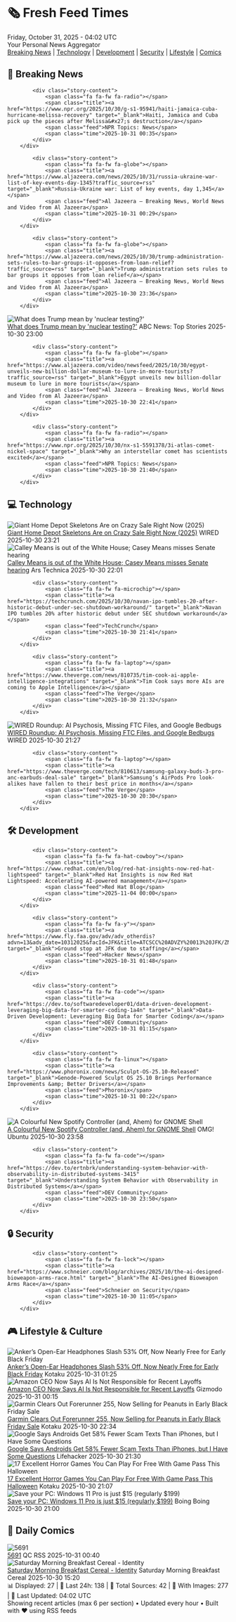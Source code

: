 <!-- Processing 54 RSS feeds at 2025-10-31 04:02:20 UTC -->
<!-- Processing: XKCD -->
<!-- Processing: Saturday Morning Breakfast Cereal -->
<!-- Processing: Penny Arcade -->
<!-- Processing: Poorly Drawn Lines -->
<!-- Processing: Dilbert -->
<!-- Processing: Cyanide & Happiness -->
<!-- Processing: Girl Genius -->
<!-- Processing: Dinosaur Comics -->
<!-- Processing: CNN Top Stories -->
<!-- Processing: CNN Breaking News -->
<!-- Processing: BBC World News -->
<!-- Processing: NPR News -->
<!-- Processing: Reuters World News -->
<!-- Processing: Associated Press Breaking -->
<!-- Processing: Sky News World -->
<!-- Processing: O'Reilly Radar -->
<!-- Processing: Hacker News -->
<!-- Processing: StackOverflow Blog -->
<!-- Processing: Phoronix Linux News -->
<!-- Processing: It's FOSS -->
<!-- Processing: Linux.com -->
<!-- Processing: Red Hat Blog -->
<!-- Processing: GitHub Blog -->
<!-- Processing: DZone -->
<!-- Processing: Coding Horror -->
<!-- Processing: Gizmodo -->
<!-- Processing: Krebs on Security -->
<!-- Generated 1 new posts out of 27 feeds processed -->
<div class="newspaper-header">
    <h1 class="newspaper-title">🗞️ Fresh Feed Times</h1>
    <div class="newspaper-date">Friday, October 31, 2025 - 04:02 UTC</div>
    <div class="newspaper-subtitle">Your Personal News Aggregator</div>
</div>

<div class="newspaper-nav">
    <a href="#breaking">Breaking News</a> |
    <a href="#tech">Technology</a> |
    <a href="#dev">Development</a> |
    <a href="#security">Security</a> |
    <a href="#lifestyle">Lifestyle</a> |
    <a href="#webcomics">Comics</a>
</div>

<div class="news-section breaking-news" id="breaking">
<h2 class="section-header">🚨 Breaking News</h2>
<div class="stories-container">
<div class="story">
            
            <div class="story-content">
                <span class="fa fa-fw fa-radio"></span>
                <span class="title"><a href="https://www.npr.org/2025/10/30/g-s1-95941/haiti-jamaica-cuba-hurricane-melissa-recovery" target="_blank">Haiti, Jamaica and Cuba pick up the pieces after Melissa&#x27;s destruction</a></span>
                <span class="feed">NPR Topics: News</span>
                <span class="time">2025-10-31 00:35</span>
            </div>
        </div>
<div class="story">
            
            <div class="story-content">
                <span class="fa fa-fw fa-globe"></span>
                <span class="title"><a href="https://www.aljazeera.com/news/2025/10/31/russia-ukraine-war-list-of-key-events-day-1345?traffic_source=rss" target="_blank">Russia-Ukraine war: List of key events, day 1,345</a></span>
                <span class="feed">Al Jazeera – Breaking News, World News and Video from Al Jazeera</span>
                <span class="time">2025-10-31 00:29</span>
            </div>
        </div>
<div class="story">
            
            <div class="story-content">
                <span class="fa fa-fw fa-globe"></span>
                <span class="title"><a href="https://www.aljazeera.com/news/2025/10/30/trump-administration-sets-rules-to-bar-groups-it-opposes-from-loan-relief?traffic_source=rss" target="_blank">Trump administration sets rules to bar groups it opposes from loan relief</a></span>
                <span class="feed">Al Jazeera – Breaking News, World News and Video from Al Jazeera</span>
                <span class="time">2025-10-30 23:36</span>
            </div>
        </div>
<div class="story">
            <img src="https://s.abcnews.com/images/US/donald-trump-35-ap-gmh-251029_1761791632517_hpMain_4x3t_384.jpg" alt="What does Trump mean by &#x27;nuclear testing?&#x27;" class="story-image" loading="lazy" onerror="this.style.display='none'">
            <div class="story-content">
                <span class="fa fa-fw fa-tv"></span>
                <span class="title"><a href="https://abcnews.go.com/Politics/trump-nuclear-testing/story?id=127035450" target="_blank">What does Trump mean by &#x27;nuclear testing?&#x27;</a></span>
                <span class="feed">ABC News: Top Stories</span>
                <span class="time">2025-10-30 23:00</span>
            </div>
        </div>
<div class="story">
            
            <div class="story-content">
                <span class="fa fa-fw fa-globe"></span>
                <span class="title"><a href="https://www.aljazeera.com/video/newsfeed/2025/10/30/egypt-unveils-new-billion-dollar-museum-to-lure-in-more-tourists?traffic_source=rss" target="_blank">Egypt unveils new billion-dollar museum to lure in more tourists</a></span>
                <span class="feed">Al Jazeera – Breaking News, World News and Video from Al Jazeera</span>
                <span class="time">2025-10-30 22:41</span>
            </div>
        </div>
<div class="story">
            
            <div class="story-content">
                <span class="fa fa-fw fa-radio"></span>
                <span class="title"><a href="https://www.npr.org/2025/10/30/nx-s1-5591378/3i-atlas-comet-nickel-space" target="_blank">Why an interstellar comet has scientists excited</a></span>
                <span class="feed">NPR Topics: News</span>
                <span class="time">2025-10-30 21:40</span>
            </div>
        </div>
</div>
</div>
<div class="news-section tech-news" id="tech">
<h2 class="section-header">💻 Technology</h2>
<div class="stories-container">
<div class="story">
            <img src="https://media.wired.com/photos/6903ec4aa75196c45161d9e8/master/pass/High%20Tech%20Skelly%20(And%20Its%20Big%20Dog,%20Too)%20Is%2075%25%20Off%20at%20The%20Home%20Depot.png" alt="Giant Home Depot Skeletons Are on Crazy Sale Right Now (2025)" class="story-image" loading="lazy" onerror="this.style.display='none'">
            <div class="story-content">
                <span class="fa fa-fw fa-bolt"></span>
                <span class="title"><a href="https://www.wired.com/story/home-depot-halloween-sale-2025/" target="_blank">Giant Home Depot Skeletons Are on Crazy Sale Right Now (2025)</a></span>
                <span class="feed">WIRED</span>
                <span class="time">2025-10-30 23:21</span>
            </div>
        </div>
<div class="story">
            <img src="https://cdn.arstechnica.net/wp-content/uploads/2025/10/GettyImages-2210915866-500x500.jpg" alt="Calley Means is out of the White House; Casey Means misses Senate hearing" class="story-image" loading="lazy" onerror="this.style.display='none'">
            <div class="story-content">
                <span class="fa fa-fw fa-cog"></span>
                <span class="title"><a href="https://arstechnica.com/health/2025/10/the-means-siblings-darlings-of-maha-both-out-of-the-trump-admin-for-now/" target="_blank">Calley Means is out of the White House; Casey Means misses Senate hearing</a></span>
                <span class="feed">Ars Technica</span>
                <span class="time">2025-10-30 22:01</span>
            </div>
        </div>
<div class="story">
            
            <div class="story-content">
                <span class="fa fa-fw fa-microchip"></span>
                <span class="title"><a href="https://techcrunch.com/2025/10/30/navan-ipo-tumbles-20-after-historic-debut-under-sec-shutdown-workaround/" target="_blank">Navan IPO tumbles 20% after historic debut under SEC shutdown workaround</a></span>
                <span class="feed">TechCrunch</span>
                <span class="time">2025-10-30 21:41</span>
            </div>
        </div>
<div class="story">
            
            <div class="story-content">
                <span class="fa fa-fw fa-laptop"></span>
                <span class="title"><a href="https://www.theverge.com/news/810735/tim-cook-ai-apple-intelligence-integrations" target="_blank">Tim Cook says more AIs are coming to Apple Intelligence</a></span>
                <span class="feed">The Verge</span>
                <span class="time">2025-10-30 21:32</span>
            </div>
        </div>
<div class="story">
            <img src="https://media.wired.com/photos/68fa99670f48aeee5d43d09b/master/pass/Uncanny-Valley-AI-Psychosis-Business-1491212583.jpg" alt="WIRED Roundup: AI Psychosis, Missing FTC Files, and Google Bedbugs" class="story-image" loading="lazy" onerror="this.style.display='none'">
            <div class="story-content">
                <span class="fa fa-fw fa-bolt"></span>
                <span class="title"><a href="https://www.wired.com/story/uncanny-valley-podcast-wired-roundup-ai-psychosis-ftc-files-google-bedbugs/" target="_blank">WIRED Roundup: AI Psychosis, Missing FTC Files, and Google Bedbugs</a></span>
                <span class="feed">WIRED</span>
                <span class="time">2025-10-30 21:27</span>
            </div>
        </div>
<div class="story">
            
            <div class="story-content">
                <span class="fa fa-fw fa-laptop"></span>
                <span class="title"><a href="https://www.theverge.com/tech/810613/samsung-galaxy-buds-3-pro-anc-earbuds-deal-sale" target="_blank">Samsung’s AirPods Pro look-alikes have fallen to their best price in months</a></span>
                <span class="feed">The Verge</span>
                <span class="time">2025-10-30 20:30</span>
            </div>
        </div>
</div>
</div>
<div class="news-section dev-news" id="dev">
<h2 class="section-header">🛠️ Development</h2>
<div class="stories-container">
<div class="story">
            
            <div class="story-content">
                <span class="fa fa-fw fa-hat-cowboy"></span>
                <span class="title"><a href="https://www.redhat.com/en/blog/red-hat-insights-now-red-hat-lightspeed" target="_blank">Red Hat Insights is now Red Hat Lightspeed: Accelerating AI-powered management</a></span>
                <span class="feed">Red Hat Blog</span>
                <span class="time">2025-11-04 00:00</span>
            </div>
        </div>
<div class="story">
            
            <div class="story-content">
                <span class="fa fa-fw fa-y"></span>
                <span class="title"><a href="https://www.fly.faa.gov/adv/adv_otherdis?advn=13&adv_date=10312025&facId=JFK&title=ATCSCC%20ADVZY%20013%20JFK/ZNY%2010/31/2025%20CDM%20GROUND%20STOP&titleDate=10/31/2025" target="_blank">Ground stop at JFK due to staffing</a></span>
                <span class="feed">Hacker News</span>
                <span class="time">2025-10-31 01:48</span>
            </div>
        </div>
<div class="story">
            
            <div class="story-content">
                <span class="fa fa-fw fa-code"></span>
                <span class="title"><a href="https://dev.to/softwaredeveloper01/data-driven-development-leveraging-big-data-for-smarter-coding-1a4n" target="_blank">Data-Driven Development: Leveraging Big Data for Smarter Coding</a></span>
                <span class="feed">DEV Community</span>
                <span class="time">2025-10-31 01:15</span>
            </div>
        </div>
<div class="story">
            
            <div class="story-content">
                <span class="fa fa-fw fa-linux"></span>
                <span class="title"><a href="https://www.phoronix.com/news/Sculpt-OS-25.10-Released" target="_blank">Genode-Powered Sculpt OS 25.10 Brings Performance Improvements &amp; Better Drivers</a></span>
                <span class="feed">Phoronix</span>
                <span class="time">2025-10-31 00:22</span>
            </div>
        </div>
<div class="story">
            <img src="https://i0.wp.com/www.omgubuntu.co.uk/wp-content/uploads/2024/10/spotify-logo.jpg?resize=406%2C232&amp;ssl=1" alt="A Colourful New Spotify Controller (and, Ahem) for GNOME Shell" class="story-image" loading="lazy" onerror="this.style.display='none'">
            <div class="story-content">
                <span class="fa fa-fw fa-ubuntu"></span>
                <span class="title"><a href="https://www.omgubuntu.co.uk/2025/10/gspotify-gnome-extension" target="_blank">A Colourful New Spotify Controller (and, Ahem) for GNOME Shell</a></span>
                <span class="feed">OMG! Ubuntu</span>
                <span class="time">2025-10-30 23:58</span>
            </div>
        </div>
<div class="story">
            
            <div class="story-content">
                <span class="fa fa-fw fa-code"></span>
                <span class="title"><a href="https://dev.to/ertnbrk/understanding-system-behavior-with-observability-in-distributed-systems-3415" target="_blank">Understanding System Behavior with Observability in Distributed Systems</a></span>
                <span class="feed">DEV Community</span>
                <span class="time">2025-10-30 23:50</span>
            </div>
        </div>
</div>
</div>
<div class="news-section security-news" id="security">
<h2 class="section-header">🔒 Security</h2>
<div class="stories-container">
<div class="story">
            
            <div class="story-content">
                <span class="fa fa-fw fa-lock"></span>
                <span class="title"><a href="https://www.schneier.com/blog/archives/2025/10/the-ai-designed-bioweapon-arms-race.html" target="_blank">The AI-Designed Bioweapon Arms Race</a></span>
                <span class="feed">Schneier on Security</span>
                <span class="time">2025-10-30 11:05</span>
            </div>
        </div>
</div>
</div>
<div class="news-section lifestyle-news" id="lifestyle">
<h2 class="section-header">🎮 Lifestyle & Culture</h2>
<div class="stories-container">
<div class="story">
            <img src="https://kotaku.com/app/uploads/2025/10/anker-open-ear-earbuds-1280x853.jpg" alt="Anker’s Open-Ear Headphones Slash 53% Off, Now Nearly Free for Early Black Friday" class="story-image" loading="lazy" onerror="this.style.display='none'">
            <div class="story-content">
                <span class="fa fa-fw fa-gamepad"></span>
                <span class="title"><a href="https://kotaku.com/ankers-open-ear-headphones-slash-53-off-now-nearly-free-for-early-black-friday-2000640322" target="_blank">Anker’s Open-Ear Headphones Slash 53% Off, Now Nearly Free for Early Black Friday</a></span>
                <span class="feed">Kotaku</span>
                <span class="time">2025-10-31 01:25</span>
            </div>
        </div>
<div class="story">
            <img src="https://gizmodo.com/app/uploads/2025/06/GettyImages-2188101054-1280x853.jpg" alt="Amazon CEO Now Says AI Is Not Responsible for Recent Layoffs" class="story-image" loading="lazy" onerror="this.style.display='none'">
            <div class="story-content">
                <span class="fa fa-fw fa-computer"></span>
                <span class="title"><a href="https://gizmodo.com/amazon-ceo-now-says-ai-is-not-responsible-for-recent-layoffs-2000679893" target="_blank">Amazon CEO Now Says AI Is Not Responsible for Recent Layoffs</a></span>
                <span class="feed">Gizmodo</span>
                <span class="time">2025-10-31 00:15</span>
            </div>
        </div>
<div class="story">
            <img src="https://kotaku.com/app/uploads/2025/10/garmin-forerunner-255-watch-1280x853.jpg" alt="Garmin Clears Out Forerunner 255, Now Selling for Peanuts in Early Black Friday Sale" class="story-image" loading="lazy" onerror="this.style.display='none'">
            <div class="story-content">
                <span class="fa fa-fw fa-gamepad"></span>
                <span class="title"><a href="https://kotaku.com/garmin-clears-out-forerunner-255-now-selling-for-peanuts-in-early-black-friday-sale-2000640217" target="_blank">Garmin Clears Out Forerunner 255, Now Selling for Peanuts in Early Black Friday Sale</a></span>
                <span class="feed">Kotaku</span>
                <span class="time">2025-10-30 22:34</span>
            </div>
        </div>
<div class="story">
            <img src="https://lifehacker.com/imagery/articles/01K8VBNSD4JAYP5610157SQ6ZP/hero-image.png" alt="Google Says Androids Get 58% Fewer Scam Texts Than iPhones, but I Have Some Questions" class="story-image" loading="lazy" onerror="this.style.display='none'">
            <div class="story-content">
                <span class="fa fa-fw fa-life-ring"></span>
                <span class="title"><a href="https://lifehacker.com/tech/google-study-claims-android-gets-fewer-scam-texts-than-iphone?utm_medium=RSS" target="_blank">Google Says Androids Get 58% Fewer Scam Texts Than iPhones, but I Have Some Questions</a></span>
                <span class="feed">Lifehacker</span>
                <span class="time">2025-10-30 21:30</span>
            </div>
        </div>
<div class="story">
            <img src="https://kotaku.com/app/uploads/2025/10/spooky2-1280x720.jpg" alt="17 Excellent Horror Games You Can Play For Free With Game Pass This Halloween" class="story-image" loading="lazy" onerror="this.style.display='none'">
            <div class="story-content">
                <span class="fa fa-fw fa-gamepad"></span>
                <span class="title"><a href="https://kotaku.com/game-pass-horror-halloween-pc-resident-evil-2000640197" target="_blank">17 Excellent Horror Games You Can Play For Free With Game Pass This Halloween</a></span>
                <span class="feed">Kotaku</span>
                <span class="time">2025-10-30 21:07</span>
            </div>
        </div>
<div class="story">
            <img src="https://i0.wp.com/boingboing.net/wp-content/uploads/2025/10/Microsoft-Windows-11-Pro-2.jpg?fit=1200%2C800&amp;quality=60&amp;ssl=1" alt="Save your PC: Windows 11 Pro is just $15 (regularly $199)" class="story-image" loading="lazy" onerror="this.style.display='none'">
            <div class="story-content">
                <span class="fa fa-fw fa-arrow-right"></span>
                <span class="title"><a href="https://boingboing.net/2025/10/30/save-your-pc-windows-11-pro-is-just-15-regularly-199.html" target="_blank">Save your PC: Windows 11 Pro is just $15 (regularly $199)</a></span>
                <span class="feed">Boing Boing</span>
                <span class="time">2025-10-30 21:00</span>
            </div>
        </div>
</div>
</div>
<div class="news-section webcomics-section" id="webcomics">
<h2 class="section-header">🎨 Daily Comics</h2>
<div class="stories-container">
<div class="story">
            <img src="http://www.questionablecontent.net/comics/5691.png" alt="5691" class="story-image" loading="lazy" onerror="this.style.display='none'">
            <div class="story-content">
                <span class="fa fa-fw fa-music"></span>
                <span class="title"><a href="http://questionablecontent.net/view.php?comic=5691" target="_blank">5691</a></span>
                <span class="feed">QC RSS</span>
                <span class="time">2025-10-31 00:40</span>
            </div>
        </div>
<div class="story">
            <img src="https://www.smbc-comics.com/comics/1761793959-20251030.png" alt="Saturday Morning Breakfast Cereal - Identity" class="story-image" loading="lazy" onerror="this.style.display='none'">
            <div class="story-content">
                <span class="fa fa-fw fa-smile"></span>
                <span class="title"><a href="https://www.smbc-comics.com/comic/identity-2" target="_blank">Saturday Morning Breakfast Cereal - Identity</a></span>
                <span class="feed">Saturday Morning Breakfast Cereal</span>
                <span class="time">2025-10-30 15:20</span>
            </div>
        </div>
</div>
</div>

<div class="newspaper-footer">
    <div class="stats">
        📊 Displayed: 27 | 📅 Last 24h: 138 | 📡 Total Sources: 42 | 📸 With Images: 277 |
        🔄 Last Updated: 04:02 UTC
    </div>
    <div class="footer-note">
        Showing recent articles (max 6 per section) • Updated every hour • Built with ❤️ using RSS feeds
    </div>
</div>
